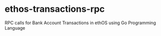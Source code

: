 # ethos-transactions-rpc
RPC calls for Bank Account Transactions in ethOS using Go Programming Language
